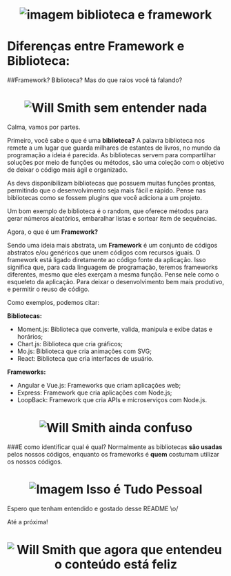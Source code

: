 <h1 align="center">
  <img src=”https://i.stack.imgur.com/9v5bJ.png” alt="imagem biblioteca e framework">
</h1>

# Diferenças entre Framework e Biblioteca:

##Framework? Biblioteca? Mas do que raios você tá falando? 

<h1 align="center">
  <img src=”https://media.tenor.com/__WG7VCNx08AAAAC/yelling-will-smith.gif” alt="Will Smith sem entender nada">
</h1>

Calma, vamos por partes. 

Primeiro, você sabe o que é uma **biblioteca?** A palavra biblioteca nos remete a um lugar que guarda milhares de estantes de livros, no mundo da programação a ideia é parecida. As bibliotecas servem para compartilhar soluções por meio de funções ou métodos, são uma coleção com o objetivo de deixar o código mais ágil e organizado. 

As devs disponibilizam bibliotecas que possuem muitas funções prontas, permitindo que o desenvolvimento seja mais fácil e rápido. Pense nas bibliotecas como se fossem plugins que você adiciona a um projeto.

Um bom exemplo de biblioteca é o random, que oferece métodos para gerar números aleatórios, embaralhar listas e sortear item de sequências.

Agora, o que é um **Framework?**

Sendo uma ideia mais abstrata, um **Framework** é um conjunto de códigos abstratos e/ou genéricos que unem códigos com recursos iguais. O framework está ligado diretamente ao código fonte da aplicação. Isso significa que, para cada linguagem de programação, teremos frameworks diferentes, mesmo que eles exerçam a mesma função.
Pense nele como o esqueleto da aplicação. Para deixar o desenvolvimento bem mais produtivo, e permitir o reuso de código.

Como exemplos, podemos citar:

**Bibliotecas:**
- Moment.js: Biblioteca que converte, valida, manipula e exibe datas e horários;
- Chart.js: Biblioteca que cria gráficos; 
- Mo.js: Biblioteca que cria animações com SVG;
- React: Biblioteca que cria interfaces de usuário.

**Frameworks:**
- Angular e Vue.js: Frameworks que criam aplicações web;
- Express: Framework que cria aplicações com Node.js;
- LoopBack: Framework que cria APIs e microserviços com Node.js. 

<h1 align="center">
  <img src=”https://media.tenor.com/LZ0NFZBc_2kAAAAM/confused-fresh-prince.gif” alt="Will Smith ainda confuso">
</h1>

###E como identificar qual é qual?
Normalmente as bibliotecas **são usadas** pelos nossos códigos, enquanto os frameworks é **quem** costumam utilizar os nossos códigos.

<h1 align="center">
<img src=”https://media.tenor.com/xvo8-YQ78P0AAAAC/porky-pig.gif” alt="Imagem Isso é Tudo Pessoal">
</h1>

Espero que tenham entendido e gostado desse README \o/

Até a próxima!

<h1 align="center">
<img src=”https://i.pinimg.com/originals/af/a9/39/afa939bca40b1969527e37a1ea20a1e3.gif” alt="Will Smith que agora que entendeu o conteúdo está feliz">
</h1>
